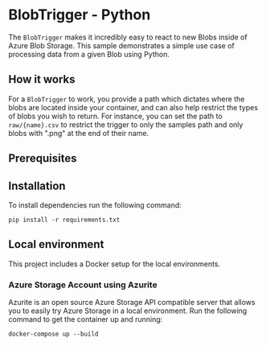 # BlobTrigger - Python

The `BlobTrigger` makes it incredibly easy to react to new Blobs inside of Azure Blob Storage. This sample demonstrates a simple use case of processing data from a given Blob using Python.

## How it works

For a `BlobTrigger` to work, you provide a path which dictates where the blobs are located inside your container, and can also help restrict the types of blobs you wish to return. For instance, you can set the path to `raw/{name}.csv` to restrict the trigger to only the samples path and only blobs with ".png" at the end of their name.

## Prerequisites

## Installation

To install dependencies run the following command:

```
pip install -r requirements.txt
```

## Local environment

This project includes a Docker setup for the local environments.

### Azure Storage Account using Azurite

Azurite is an open source Azure Storage API compatible server that allows you to easily try Azure Storage in a local environment. Run the following command to get the container up and running:

```
docker-compose up --build
```
